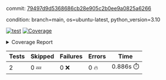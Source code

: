 commit: [79497d9d5368686cb28e905c2b0ee9a0825a6266](https://github.com/rcmdnk/python-template/tree/79497d9d5368686cb28e905c2b0ee9a0825a6266)

condition: branch=main, os=ubuntu-latest, python_version=3.10

[![test](https://github.com/rcmdnk/python-template/actions/workflows/test.yml/badge.svg)](https://github.com/rcmdnk/python-template/actions/runs/10342614871)
<a href="https://github.com/rcmdnk/python-template/blob/79497d9d5368686cb28e905c2b0ee9a0825a6266/README.md"><img alt="Coverage" src="https://img.shields.io/badge/Coverage-100%25-brightgreen.svg" /></a><details><summary>Coverage Report </summary><table><tr><th>File</th><th>Stmts</th><th>Miss</th><th>Cover</th></tr><tbody><tr><td><b>TOTAL</b></td><td><b>4</b></td><td><b>0</b></td><td><b>100%</b></td></tr></tbody></table></details>

| Tests | Skipped | Failures | Errors | Time |
| ----- | ------- | -------- | -------- | ------------------ |
| 2 | 0 :zzz: | 0 :x: | 0 :fire: | 0.886s :stopwatch: |

